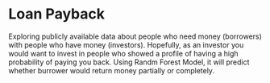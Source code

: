 # Loan Payback
Exploring publicly available data about people who need money (borrowers) with people who have money (investors). Hopefully, as an investor you would want to invest in people who showed a profile of having a high probability of paying you back. 
Using Randm Forest Model, it will predict whether burrower would return money partially or completely.
